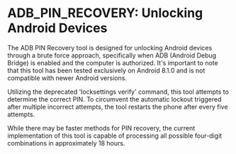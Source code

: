 # ADB_PIN_RECOVERY: Unlocking Android Devices
The ADB PIN Recovery tool is designed for unlocking Android devices through a brute force approach, specifically when ADB (Android Debug Bridge) is enabled and the computer is authorized. It's important to note that this tool has been tested exclusively on Android 8.1.0 and is not compatible with newer Android versions.

Utilizing the deprecated 'locksettings verify' command, this tool attempts to determine the correct PIN. To circumvent the automatic lockout triggered after multiple incorrect attempts, the tool restarts the phone after every five attempts.

While there may be faster methods for PIN recovery, the current implementation of this tool is capable of processing all possible four-digit combinations in approximately 18 hours.
